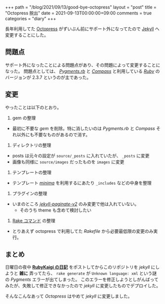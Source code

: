 +++
path = "/blog/2021/09/13/good-bye-octopress"
layout = "post"
title = "Octopress 脱出"
date = 2021-09-13T00:00:00+09:00
comments = true
categories = "diary"
+++

長年利用してた [Octopress](https://github.com/octopress/octopress) がずいぶん前にサポート外になってたので [Jekyll](https://github.com/jekyll/jekyll) へ変更することにした。

## 問題点

サポート外になったことによる問題点があり、その問題によって変更することになった。
問題点としては、 *[Pygments.rb](https://rubygems.org/gems/pygments.rb)* と *[Compass](https://rubygems.org/gems/compass)* と利用している *[Ruby](https://ruby-lang.org/)* のバージョンが 2.3.7 というのが主であった。

## 変更
やったことは以下のとおり。

1. gem の整理
  - 最初に不要な *gem* を削除。特に消したいのは *Pygments.rb* と *Compass* それ以外にも不要なものがあるので消す。
1. ディレクトリの整理
  - posts は元々の設定が `source/_posts` に入れていたが、 `_posts` に変更
  - 画像も同様に `source/images` だったものを `images` に変更
1. テンプレートの整理
  - テンプレート *[minima](https://rubygems.org/gems/minima)* を利用するにあたり `_includes` などの中身を整理
1. プラグインの整理
  - いまのところ *[jekyll-paginate-v2](https://rubygems.org/gems/jekyll-paginate-v2)* のみ変更で他は入れていない。
    - そのうち theme も含めて検討したい
1. [Rake コマンド](https://rubygems.org/gems/rake) の整理
  - とりあえず octopress で利用してた *Rakefile* から必要最低限の変更のみ実行。

## まとめ

日曜日の夜中 **[RubyKaigi の日記](/blog/2021/09/12/takout-dot-rubykaigi-dot-org-2021/)** をポストしてからこのリポジトリを *jekyll* にしようと **雑に** 弄ってたら、 `rake generate` が `Unknown language: xml` という謎の *Pygments* エラーが出てしまった。
このエラーを修正しようとしがんばってみたが、失敗して修正できなかったので *jekyll* に変更したものでデプロイした。

そんなこんなあって *Octopress* はやめて *jekyll* に変更しました。
